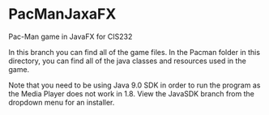 # PacManJaxaFX
Pac-Man game in JavaFX for CIS232

In this branch you can find all of the game files. In the Pacman folder in this directory, you can find all of the java classes and resources used in the game. 

Note that you need to be using Java 9.0 SDK in order to run the program as the Media Player does not work in 1.8. View the JavaSDK branch from the dropdown menu for an installer.
